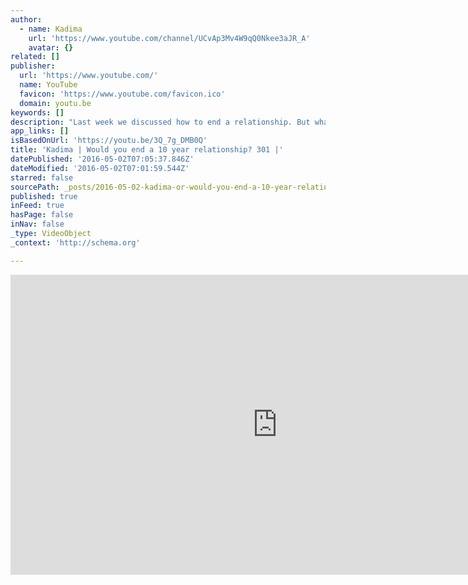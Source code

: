 ```yaml
---
author:
  - name: Kadima
    url: 'https://www.youtube.com/channel/UCvAp3Mv4W9qQ0Nkee3aJR_A'
    avatar: {}
related: []
publisher:
  url: 'https://www.youtube.com/'
  name: YouTube
  favicon: 'https://www.youtube.com/favicon.ico'
  domain: youtu.be
keywords: []
description: "Last week we discussed how to end a relationship. But what if you've been with someone for 10 years. We're talking time, money and love that you have poured into this one person. Would you really throw it all away over one bad move? Stay tuned as our hosts tackle this difficult but very important topic."
app_links: []
isBasedOnUrl: 'https://youtu.be/3Q_7g_DMB0Q'
title: 'Kadima | Would you end a 10 year relationship? 301 |'
datePublished: '2016-05-02T07:05:37.846Z'
dateModified: '2016-05-02T07:01:59.544Z'
starred: false
sourcePath: _posts/2016-05-02-kadima-or-would-you-end-a-10-year-relationship-301-or.md
published: true
inFeed: true
hasPage: false
inNav: false
_type: VideoObject
_context: 'http://schema.org'

---
```

<iframe src="https://cdn.embedly.com/widgets/media.html?src=https%3A%2F%2Fwww.youtube.com%2Fembed%2F3Q_7g_DMB0Q%3Ffeature%3Doembed&amp;url=https%3A%2F%2Fwww.youtube.com%2Fwatch%3Fv%3D3Q_7g_DMB0Q%26feature%3Dyoutu.be&amp;image=https%3A%2F%2Fi.ytimg.com%2Fvi%2F3Q_7g_DMB0Q%2Fhqdefault.jpg&amp;key=b7d04c9b404c499eba89ee7072e1c4f7&amp;type=text%2Fhtml&amp;schema=youtube" width="854" height="480" scrolling="no" frameborder="0" allowfullscreen="" style=""></iframe>